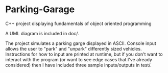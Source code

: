 # Parking-Garage
C++ project displaying fundamentals of object oriented programming

A UML diagram is included in doc/.

The project simulates a parking garge displayed in ASCII. Console input allows the user to "park" and "unpark" differently sized vehicles.
Instructions for how to input are printed at runtime, but if you don't want to interact with the program (or want to see edge cases that
I've already considered) then I have included three sample inputs/outputs in test/.
